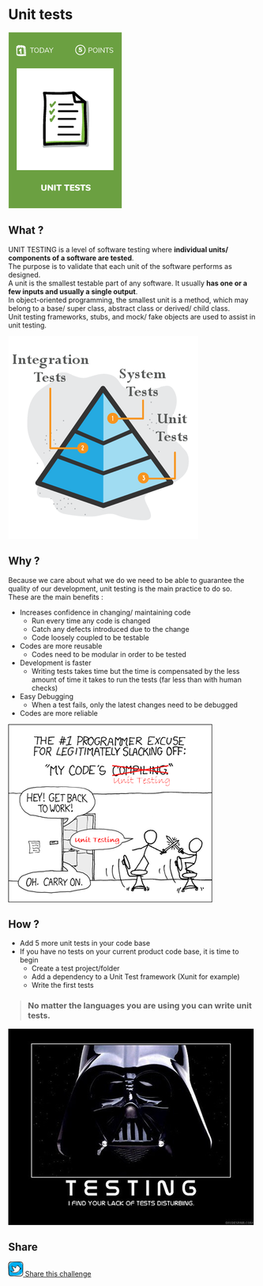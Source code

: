 # Unit tests
![Write 5 unit tests](images/unit-tests.png)  

## What ?
UNIT TESTING is a level of software testing where **individual units/ components of a software are tested**.  
The purpose is to validate that each unit of the software performs as designed.  
A unit is the smallest testable part of any software. It usually **has one or a few inputs and usually a single output**.  
In object-oriented programming, the smallest unit is a method, which may belong to a base/ super class, abstract class or derived/ child class.  
Unit testing frameworks, stubs, and mock/ fake objects are used to assist in unit testing.

![Write 5 unit tests](images/unit-tests1.png)  

## Why ?
Because we care about what we do we need to be able to guarantee the quality of our development, unit testing is the main practice to do so.  
These are the main benefits :
* Increases confidence in changing/ maintaining code
    * Run every time any code is changed
	* Catch any defects introduced due to the change
	* Code loosely coupled to be testable
* Codes are more reusable
    * Codes need to be modular in order to be tested
* Development is faster
    * Writing tests takes time but the time is compensated by the less amount of time it takes to run the tests (far less than with human checks)
* Easy Debugging
    * When a test fails, only the latest changes need to be debugged
* Codes are more reliable

![Write 5 unit tests](images/unit-tests2.png)  

## How ?
* Add 5 more unit tests in your code base
* If you have no tests on your current product code base, it is time to begin
    * Create a test project/folder
    * Add a dependency to a Unit Test framework (Xunit for example)
    * Write the first tests

> ### No matter the languages you are using you can write unit tests.

![Write 5 unit tests](images/unit-tests3.jpg)  

## Share
![Share](../images/twitter.png)[ Share this challenge](https://twitter.com/home?status=I%20have%20just%20completed%20the%20Unit%20tests%20%23craft_challenges%20from%20%40agilepartner%20http://tiny.cc/p7v5vy)


